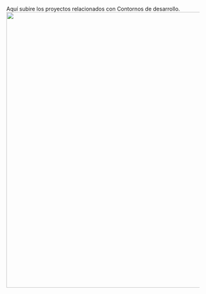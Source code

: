 Aquí subire los proyectos relacionados con Contornos de desarrollo.
<img width="1920" height="720" src=https://github.com/Katana86/Clases-DAW/assets/125601886/b8719a7d-545f-4638-a2e8-4533aa2c8461>
